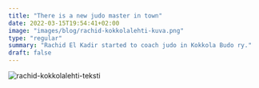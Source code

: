 ```yaml
---
title: "There is a new judo master in town"
date: 2022-03-15T19:54:41+02:00
image: "images/blog/rachid-kokkolalehti-kuva.png"
type: "regular"
summary: "Rachid El Kadir started to coach judo in Kokkola Budo ry."
draft: false
---
```

![rachid-kokkolalehti-teksti](/images/blog/rachid-kokkolalehti-teksti.png)
